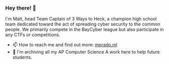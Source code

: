 ### Hey there! 👋
I'm Matt, head Team Captain of 3 Ways to Heck, a champion high school team dedicated toward the act of spreading cyber security to the common people. We primarily compete in the BayCyber league but also participate in any CTFs or competitions. 
- 📫 How to reach me and find out more: [mprado.ml](http://www.mprado.ml/)
- 💬 I'm archiving all my AP Computer Science A work here to help future students.
